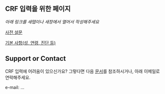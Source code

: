 ## CRF 입력을 위한 페이지  

*아래 링크를 새탭이나 새창에서 열어서 작성해주세요*  

[사전 설문](https://airtable.com/shrtlbJf9S5drOfHt) 

[기본 사항(성, 연령, 진단 등)](https://airtable.com/shrlrkom07zUcJrzi)  

## Support or Contact

CRF 입력에 어려움이 있으신가요? 그렇다면 다음 [문서](https://docs.github.com/categories/github-pages-basics/)를 참조하시거나, 아래 이메일로 연락해주세요. 

e-mail: ... 

